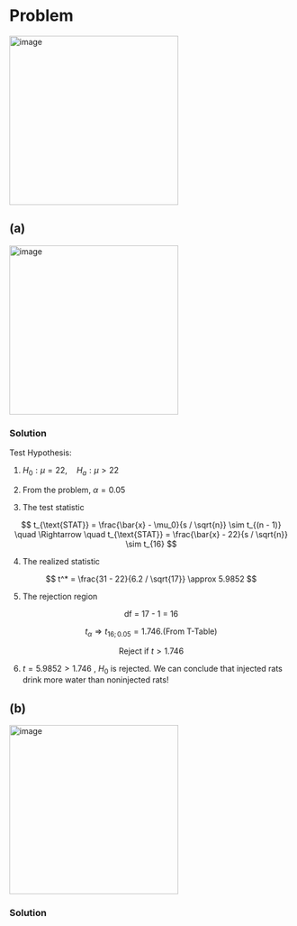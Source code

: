 # Problem
<img width="300" alt="image" src="https://github.com/user-attachments/assets/6803b01b-4f00-4a0c-8b79-15ac15f4abc0" />

## (a)
<img width="300" alt="image" src="https://github.com/user-attachments/assets/61022ea3-0e6f-4486-b345-4e231ea12f4c" />

### Solution
Test Hypothesis: 

1. $H_0: \mu = 22, \quad H_a: \mu > 22$
  
2. From the problem, $\alpha=0.05$
  
3. The test statistic

$$
t_{\text{STAT}} = \frac{\bar{x} - \mu_0}{s / \sqrt{n}} \sim t_{(n - 1)} \quad \Rightarrow \quad t_{\text{STAT}} = \frac{\bar{x} - 22}{s / \sqrt{n}} \sim t_{16}
$$
     
4. The realized statistic  

$$
t^* = \frac{31 - 22}{6.2 / \sqrt{17}} \approx 5.9852
$$
     
5. The rejection region

$$\text{df = 17 - 1 = 16}$$

$$t_{\alpha} \Rightarrow t_{16;0.05}=1.746. \text{(From T-Table)}$$ 

$$
\text{Reject if }t > 1.746
$$  

6. $t = 5.9852 > 1.746$ , $H_0$ is rejected. We can conclude that injected rats drink more water than noninjected rats!

## (b)
<img width="300" alt="image" src="https://github.com/user-attachments/assets/2b9cd242-f38c-4f86-8d9c-384b920ea983" />

### Solution



